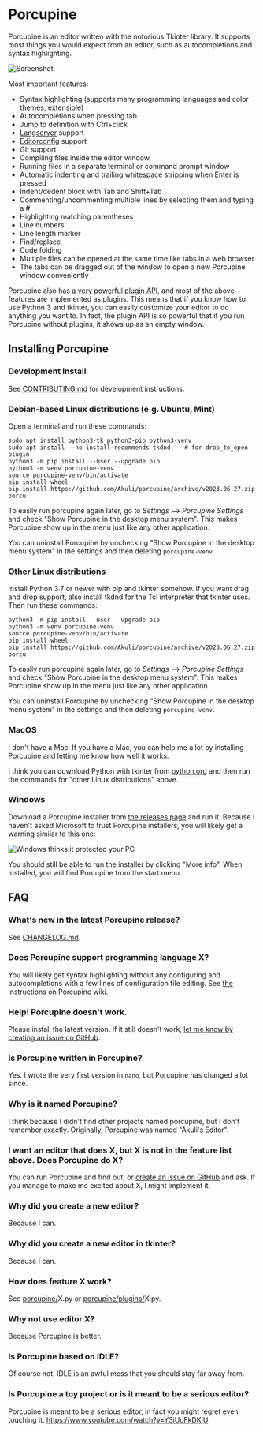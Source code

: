 # Porcupine

Porcupine is an editor written with the notorious Tkinter library. It supports
most things you would expect from an editor, such as autocompletions and syntax
highlighting.

![Screenshot.](screenshot.png)

Most important features:
- Syntax highlighting (supports many programming languages
  and color themes, extensible)
- Autocompletions when pressing tab
- Jump to definition with Ctrl+click
- [Langserver] support
- [Editorconfig][] support
- Git support
- Compiling files inside the editor window
- Running files in a separate terminal or command prompt window
- Automatic indenting and trailing whitespace stripping when Enter is pressed
- Indent/dedent block with Tab and Shift+Tab
- Commenting/uncommenting multiple lines by selecting them and typing a #
- Highlighting matching parentheses
- Line numbers
- Line length marker
- Find/replace
- Code folding
- Multiple files can be opened at the same time like tabs in a web browser
- The tabs can be dragged out of the window to open a new Porcupine window conveniently

[Pygments]: https://pygments.org/
[Langserver]: https://langserver.org/
[Editorconfig]: https://editorconfig.org/

Porcupine also has [a very powerful plugin
API](https://akuli.github.io/porcupine/), and most of the above features are
implemented as plugins. This means that if you know how to use Python 3 and
tkinter, you can easily customize your editor to do anything you want to. In
fact, the plugin API is so powerful that if you run Porcupine without plugins,
it shows up as an empty window.

## Installing Porcupine

### Development Install

See [CONTRIBUTING.md](CONTRIBUTING.md) for development instructions.

### Debian-based Linux distributions (e.g. Ubuntu, Mint)

Open a terminal and run these commands:

    sudo apt install python3-tk python3-pip python3-venv
    sudo apt install --no-install-recommends tkdnd    # for drop_to_open plugin
    python3 -m pip install --user --upgrade pip
    python3 -m venv porcupine-venv
    source porcupine-venv/bin/activate
    pip install wheel
    pip install https://github.com/Akuli/porcupine/archive/v2023.06.27.zip
    porcu

To easily run porcupine again later,
go to *Settings* --> *Porcupine Settings*
and check "Show Porcupine in the desktop menu system".
This makes Porcupine show up in the menu just like any other application.

You can uninstall Porcupine by unchecking "Show Porcupine in the desktop menu system" in the settings
and then deleting `porcupine-venv`.

### Other Linux distributions

Install Python 3.7 or newer with pip and tkinter somehow.
If you want drag and drop support, also install tkdnd for the Tcl interpreter that tkinter uses.
Then run these commands:

    python3 -m pip install --user --upgrade pip
    python3 -m venv porcupine-venv
    source porcupine-venv/bin/activate
    pip install wheel
    pip install https://github.com/Akuli/porcupine/archive/v2023.06.27.zip
    porcu

To easily run porcupine again later,
go to *Settings* --> *Porcupine Settings*
and check "Show Porcupine in the desktop menu system".
This makes Porcupine show up in the menu just like any other application.

You can uninstall Porcupine by unchecking "Show Porcupine in the desktop menu system" in the settings
and then deleting `porcupine-venv`.

### MacOS

I don't have a Mac. If you have a Mac, you can help me a lot by installing
Porcupine and letting me know how well it works.

I think you can download Python with tkinter from
[python.org](https://www.python.org/) and then run the commands for
"other Linux distributions" above.

### Windows

Download a Porcupine installer from [the releases page](https://github.com/Akuli/porcupine/releases) and run it.
Because I haven't asked Microsoft to trust Porcupine installers,
you will likely get a warning similar to this one:

![Windows thinks it protected your PC](windows-defender.png)

You should still be able to run the installer by clicking "More info".
When installed, you will find Porcupine from the start menu.

## FAQ

### What's new in the latest Porcupine release?

See [CHANGELOG.md](CHANGELOG.md).

### Does Porcupine support programming language X?
You will likely get syntax highlighting without any configuring
and autocompletions with a few lines of configuration file editing.
See [the instructions on Porcupine wiki](https://github.com/Akuli/porcupine/wiki/Getting-Porcupine-to-work-with-a-programming-language).

### Help! Porcupine doesn't work.
Please install the latest version.
If it still doesn't work, [let me know by creating an issue on
GitHub](http://github.com/Akuli/porcupine/issues/new).

### Is Porcupine written in Porcupine?

Yes. I wrote the very first version in `nano`, but Porcupine has changed a lot since.

### Why is it named Porcupine?

I think because I didn't find other projects named porcupine, but I don't remember exactly.
Originally, Porcupine was named "Akuli's Editor".

### I want an editor that does X, but X is not in the feature list above. Does Porcupine do X?
You can run Porcupine and find out,
or [create an issue on GitHub](https://github.com/Akuli/porcupine/issues/new) and ask.
If you manage to make me excited about X, I might implement it.

### Why did you create a new editor?
Because I can.

### Why did you create a new editor in tkinter?
Because I can.

### How does feature X work?
See [porcupine/](porcupine/)X.py or [porcupine/plugins/](porcupine/plugins/)X.py.

### Why not use editor X?
Because Porcupine is better.

### Is Porcupine based on IDLE?
Of course not. IDLE is an awful mess that you should stay far away from.

### Is Porcupine a toy project or is it meant to be a serious editor?
Porcupine is meant to be a serious editor, in fact you might regret even touching it.
https://www.youtube.com/watch?v=Y3iUoFkDKjU
